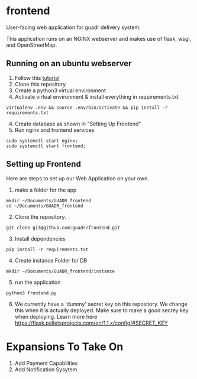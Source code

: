 # frontend
User-facing web application for guadr delivery system.

This application runs on an NGINX webserver and makes use of flask, wsgi, and OpenStreetMap.

## Running on an ubuntu webserver
1. Follow this [tutorial](https://www.digitalocean.com/community/tutorials/how-to-serve-flask-applications-with-uswgi-and-nginx-on-ubuntu-18-04)
2. Clone this repository
3. Create a python3 virtual environment
4. Activate virtual environment & install everything in requirements.txt
```
virtualenv .env && source .env/bin/activate && pip install -r requirements.txt
```
4. Create database as shown in "Setting Up Frontend"
5. Run nginx and frontend services
```
sudo systemctl start nginx;
sudo systemctl start frontend;
```

## Setting up Frontend
Here are steps to set up our Web Application on your own.

1. make a folder for the app
```
mkdir ~/Documents/GUADR_frontend
cd ~/Documents/GUADR_frontend
```

2. Clone the repository.
```
git clone git@github.com:guadr/frontend.git
```

3. Install dependencies
```python3
pip install -r requirements.txt
```

4. Create instance Folder for DB
```
mkdir ~/Documents/GUADR_frontend/instance
```

5. run the application 
```
python3 frontend.py
```

6. We currently have a 'dummy' secret key on this repository. We change this when it is actually deployed. Make sure to make a good secrey key when deploying. Learn more here 
https://flask.palletsprojects.com/en/1.1.x/config/#SECRET_KEY

# Expansions To Take On
1. Add Payment Capabilities
2. Add Notification Sysytem
